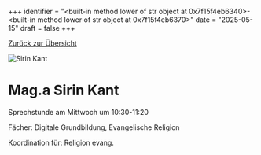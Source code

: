 
+++
identifier = "<built-in method lower of str object at 0x7f15f4eb6340>-<built-in method lower of str object at 0x7f15f4eb6370>"
date = "2025-05-15"
draft = false
+++

 [Zurück zur Übersicht](/schule/personen/)

<div class="row">
<div class="column">
<img src="/images/personal/Kant.jpg" alt="Sirin Kant"> 
</div>
<div class="column">

# Mag.a Sirin Kant 

Sprechstunde am Mittwoch um 10:30-11:20

Fächer: Digitale Grundbildung,  Evangelische Religion











Koordination für: Religion evang.

</div>
</div> 

